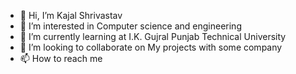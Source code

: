 - 👋 Hi, I’m Kajal Shrivastav
- 👀 I’m interested in  Computer science and engineering
- 🌱 I’m currently learning at I.K. Gujral Punjab Technical University
- 💞️ I’m looking to collaborate on My projects with some company
- 📫 How to reach me  

<!---
Kajal123shrvs/Kajal123shrvs is a ✨ special ✨ repository because its `README.md` (this file) appears on your GitHub profile.
You can click the Preview link to take a look at your changes.
--->
